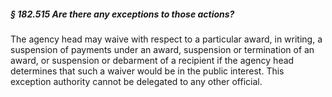 ##### § 182.515 Are there any exceptions to those actions? #####

The agency head may waive with respect to a particular award, in writing, a suspension of payments under an award, suspension or termination of an award, or suspension or debarment of a recipient if the agency head determines that such a waiver would be in the public interest. This exception authority cannot be delegated to any other official.